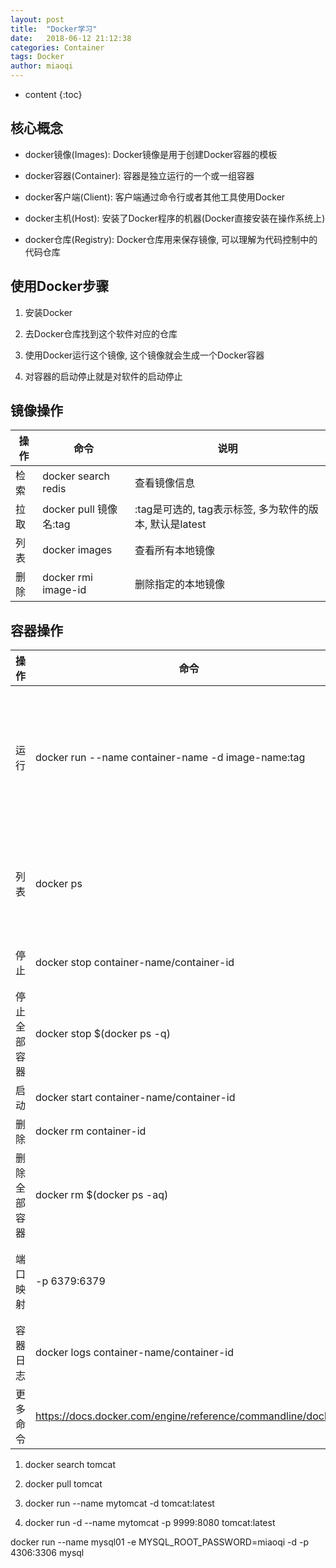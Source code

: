 ```yaml
---
layout: post
title:  "Docker学习"
date:   2018-06-12 21:12:38
categories: Container
tags: Docker
author: miaoqi
---
```


* content
{:toc}

## 核心概念

* docker镜像(Images): Docker镜像是用于创建Docker容器的模板

* docker容器(Container): 容器是独立运行的一个或一组容器

* docker客户端(Client): 客户端通过命令行或者其他工具使用Docker

* docker主机(Host): 安装了Docker程序的机器(Docker直接安装在操作系统上)

* docker仓库(Registry): Docker仓库用来保存镜像, 可以理解为代码控制中的代码仓库

## 使用Docker步骤

1. 安装Docker

1. 去Docker仓库找到这个软件对应的仓库

1. 使用Docker运行这个镜像, 这个镜像就会生成一个Docker容器

1. 对容器的启动停止就是对软件的启动停止

## 镜像操作

|操作|命令|说明|
|-----|-----|-----|
|检索|docker search redis|查看镜像信息|
|拉取|docker pull 镜像名:tag|:tag是可选的, tag表示标签, 多为软件的版本, 默认是latest|
|列表|docker images|查看所有本地镜像|
|删除|docker rmi image-id|删除指定的本地镜像|

## 容器操作

|操作|命令|说明|
|-----|-----|-----|
|运行|docker run --name container-name -d image-name:tag|-name: 自定义容器名 -d: 后台运行 image-name: 指定镜像模板|
|列表|docker ps|查看运行中的容器, 加上-a可以查看全部容器|
|停止|docker stop container-name/container-id|停止当前运行的容器|
|停止全部容器|docker stop $(docker ps -q)|停止全部容器|
|启动|docker start container-name/container-id|启动容器|
|删除|docker rm container-id|删除指定容器|
|删除全部容器|docker rm $(docker ps -aq)|删除全部容器|
|端口映射|-p 6379:6379|-p: 主机端口映射到容器内部端口|
|容器日志|docker logs container-name/container-id||
|更多命令|https://docs.docker.com/engine/reference/commandline/docker/||

1. docker search tomcat

1. docker pull tomcat

1. docker run --name mytomcat -d tomcat:latest

1. docker run -d --name mytomcat -p 9999:8080 tomcat:latest


docker run --name mysql01 -e MYSQL_ROOT_PASSWORD=miaoqi -d -p 4306:3306 mysql



    
    
    
    
    
    
    
    
    
    